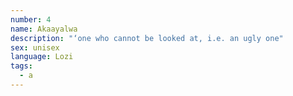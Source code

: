 ```yaml
---
number: 4
name: Akaayalwa
description: "‘one who cannot be looked at, i.e. an ugly one"
sex: unisex
language: Lozi
tags:
  - a
---
```

